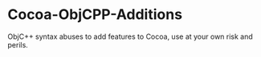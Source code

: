 Cocoa-ObjCPP-Additions
======================

ObjC++ syntax abuses to add features to Cocoa, use at your own risk and perils.